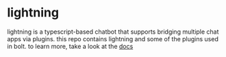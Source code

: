 # lightning

lightning is a typescript-based chatbot that supports bridging multiple chat
apps via plugins. this repo contains lightning and some of the plugins used in
bolt. to learn more, take a look at the
[docs](https://williamhorning.eu.org/bolt)
